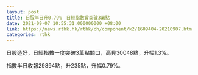 ```yaml
---
layout: post
title: 日股半日升0.79%　日經指數曾突破3萬點
date: 2021-09-07 10:55:31.000000000 +08:00
link: https://news.rthk.hk/rthk/ch/component/k2/1609404-20210907.htm
categories: rthk
---
```


日股造好，日經指數一度突破3萬點關口，高見30048點，升幅1.3%。

指數半日收報29894點，升235點，升幅0.79%。

